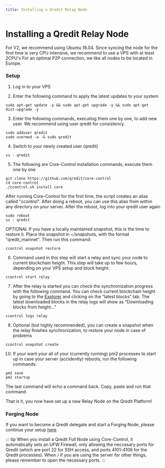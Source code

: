 ```yaml
---
title: Installing a Qredit Relay Node
---
```

# Installing a Qredit Relay Node

For V2, we recommend using Ubuntu 18.04. 
Since syncing the node for the first time is very CPU intensive, we recommend to use a VPS with at least 2CPU's
For an optimal P2P connection, we like all nodes to be located in Europe.

### Setup

1. Log in to your VPS

2. Enter the following command to apply the latest updates to your system
```
sudo apt-get update -y && sudo apt-get upgrade -y && sudo apt-get dist-upgrade -y
```

3. Enter the following commands, executing them one by one, to add new user. We recommend using user qredit for consistency.
```
sudo adduser qredit
sudo usermod -a -G sudo qredit
```

4. Switch to your newly created user (qredit)
``` 
su - qredit
```

5. The following are Core-Control installation commands, execute them one by one
``` 
git clone https://github.com/qredit/core-control
cd core-control
./ccontrol.sh install core
```

After running Core-Control for the first time, the script creates an alias called "ccontrol". After doing a reboot, you can use this alias from within any directory on your server. After the reboot, log into your qredit user again
```
sudo reboot
su - qredit
```

*OPTIONAL* If you have a locally maintained snapshot, this is the time to restore it. Place the snapshot in ~/snapshots, with the format "qredit_mainnet". Then run this command:
```
ccontrol snapshot restore
```

6. Command used in this step will start a relay and sync your node to current blockchain height. This step will take up to few hours, depending on your VPS setup and block height.
```
ccontrol start relay
```

7. After the relay is started you can check the synchronization progress with the following command. You can check current blockchain height by going to the [Explorer](https://explorer.qredit.io/#/) and clicking on the “latest blocks” tab. The latest downloaded blocks in the relay logs will show as “Downloading blocks from height...”
```
ccontrol logs relay
```

8. Optional (but highly recommended), you can create a snapshot when the relay finishes synchronization, to restore your node in case of problems
```
ccontrol snapshot create
```

10. If your want your all of your (currently running) pm2 processes to start up in case your server (accidently) reboots, run the following commands:
```
pm2 save
pm2 startup
```
The last command will echo a command back. Copy, paste and run that command.

That is it, you now have set up a new Relay Node on the Qredit Platform!

### Forging Node
If you want to become a Qredit delegate and start a Forging Node, please continue your setup [here](http://docs.qredit.network/delegates/forging-node-install.html)

::: tip
When you install a Qredit Full Node using Core-Control, it automatically sets an UFW Firewall, only allowing the neccesary ports for Qredit (which are port 22 for SSH access, and ports 4101-4108 for the Qredit processes). 
When / if you are using the server for other things, please remember to open the necessary ports.
:::